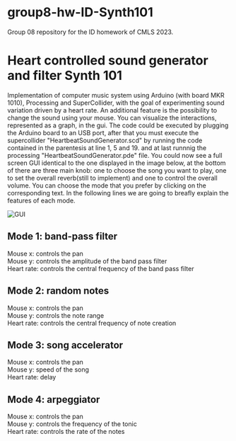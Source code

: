 # group8-hw-ID-Synth101
Group 08 repository for the ID homework of CMLS 2023.

<h1>Heart controlled sound generator and filter Synth 101</h1>

  <p>Implementation of computer music system using Arduino (with board MKR 1010), Processing and SuperCollider, with the goal of experimenting sound variation driven by a heart rate. An additional feature is the possibility to change the sound using your mouse.
  You can visualize the interactions, represented as a graph, in the gui.
  The code could be executed by plugging the Arduino board to an USB port, after that you must execute the supercollider "HeartbeatSoundGenerator.scd" by running the code contained in the parentesis at line 1, 5 and 19.
  and at last runnnig the processing "HeartbeatSoundGenerator.pde" file.
  You could now see a full screen GUI identical to the one displayed in the image below, at the bottom of there are three main knob: one to choose the song you want to play, one to set the overall reverb(still to implement) and one to control the overall volume.
  You can choose the mode that you prefer by clicking on the corresponding text.
  In the following lines we are going to breafly explain the features of each mode.
</p>
 
 ![GUI](https://github.com/polimi-cmls-23/group8-hw-ID-Synth101/assets/127778048/793a913f-2cf8-4e67-9622-3f198b272533)

    
<div>
  <h2>Mode 1: band-pass filter</h2>
  <div>Mouse x: controls the pan </div>
  <div>Mouse y: controls the amplitude of the band pass filter</div>
  <div>Heart rate: controls the central frequency of the band pass filter</div>

  <h2>Mode 2: random notes</h2>
  <div>Mouse x: controls the pan </div>
  <div>Mouse y: controls the note range</div>
  <div>Heart rate: controls the central frequency of note creation</div>
  
  <h2>Mode 3: song accelerator</h2>
  <div>Mouse x: controls the pan </div>
  <div>Mouse y: speed of the song</div>
  <div>Heart rate: delay</div>
  
  <h2>Mode 4: arpeggiator</h2>
  <div>Mouse x: controls the pan </div>
  <div>Mouse y: controls the frequency of the tonic</div>
  <div>Heart rate: controls the rate of the notes</div>
</div>
